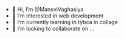 - 👋 Hi, I’m @MansviVaghasiya
- 👀 I’m interested in web development
- 🌱 I’m currently learning in tybca in collage
- 💞️ I’m looking to collaborate on ...


<!---
MansviVaghasiya/MansviVaghasiya is a ✨ special ✨ repository because its `README.md` (this file) appears on your GitHub profile.
You can click the Preview link to take a look at your changes.
--->
